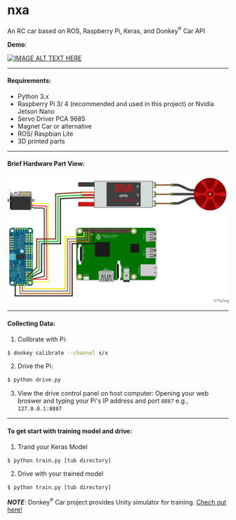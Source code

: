 # nxa
An RC car based on ROS, Raspberry Pi, Keras, and Donkey<sup>®</sup> Car API

**Demo**:

[![IMAGE ALT TEXT HERE](https://img.youtube.com/vi/cA7kywWOXXk/0.jpg)](https://www.youtube.com/watch?v=cA7kywWOXXk)

---
<h4>Requirements:</h4>

-   Python 3.x
-   Raspberry Pi 3/ 4 (recommended and used in this project) or Nvidia Jetson Nano
-   Servo Driver PCA 9685
-   Magnet Car or alternative
-   ROS/ Raspbian Lite
-   3D printed parts

<hr>

<h4>Brief Hardware Part View:</h4>
<img src="https://github.com/879099766/nxa/blob/master/Wire%20Connection.png">

<hr>
<h4>Collecting Data:</h4>

1. Collbrate with Pi:
```bash
$ donkey calibrate --channel x/x
```
2. Drive the Pi:
```bash
$ python drive.py
```
3. View the drive control panel on host computer:
Opening your web broswer and typing your Pi's IP address and port *`8887`*
e.g., `127.0.0.1:8887`

<hr>

<h4>To get start with training model and drive:</h4>

1. Trand your Keras Model
```bash
$ python train.py [tub directory]
```
2. Drive with your trained model
```bash
$ python train.py [tub directory]
```

 ***NOTE***: Donkey<sup>®</sup> Car project provides Unity simulator for training. [Chech out here!](http://docs.donkeycar.com/guide/simulator/ "Chech out here!")

